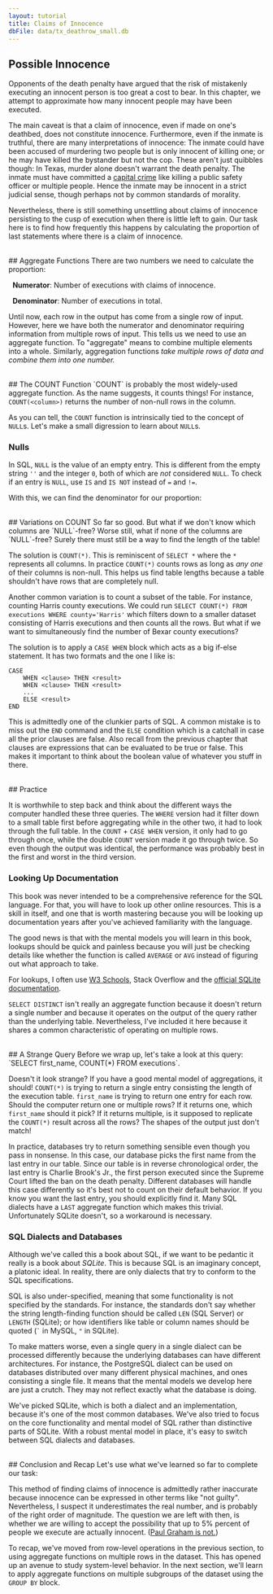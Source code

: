 ```yaml
---
layout: tutorial
title: Claims of Innocence
dbFile: data/tx_deathrow_small.db
---
```


<a name="possible_innoncence"></a>
## Possible Innocence
Opponents of the death penalty have argued that the risk of mistakenly executing an innocent person is too great a cost to bear. In this chapter, we attempt to approximate how many innocent people may have been executed.

The main caveat is that a claim of innocence, even if made on one's deathbed, does not constitute innocence. Furthermore, even if the inmate is truthful, there are many interpretations of innocence: The inmate could have been accused of murdering two people but is only innocent of killing one; or he may have killed the bystander but not the cop. These aren't just quibbles though: In Texas, murder alone doesn't warrant the death penalty. The inmate must have committed a [capital crime](https://en.wikipedia.org/wiki/Capital_punishment_in_Texas#Capital_crimes) like killing a public safety officer or multiple people. Hence the inmate may be innocent in a strict judicial sense, though perhaps not by common standards of morality.

Nevertheless, there is still something unsettling about claims of innocence persisting to the cusp of execution when there is little left to gain. Our task here is to find how frequently this happens by calculating the proportion of last statements where there is a claim of innocence.

<br>
<a name="aggregations"></a>
## Aggregate Functions
There are two numbers we need to calculate the proportion:

&nbsp;&nbsp;**Numerator**: Number of executions with claims of innocence.

&nbsp;&nbsp;**Denominator**: Number of executions in total.

Until now, each row in the output has come from a single row of input. However, here we have both the numerator and denominator requiring information from multiple rows of input. This tells us we need to use an aggregate function. To "aggregate" means to combine multiple elements into a whole. Similarly, aggregation functions <i>take multiple rows of data and combine them into one number.</i>


<br>
<a name="count"></a>
## The COUNT Function
`COUNT` is probably the most widely-used aggregate function. As the name suggests, it counts things! For instance, <code class='codeblock'>COUNT(&lt;column&gt;)</code> returns the number of non-null rows in the column.

<sql-exercise
  data-question="Edit the query to find how many inmates provided last statements."
  data-comment="We can use <code>COUNT</code> here because <code>NULL</code>s are used when there are no statements."
  data-default-text="SELECT COUNT(first_name) FROM executions"
  data-solution="SELECT COUNT(last_statement) FROM executions"></sql-exercise>

As you can tell, the `COUNT` function is intrinsically tied to the concept of `NULL`s. Let's make a small digression to learn about `NULL`s.
<a name="nulls"></a>
<div class="sideNote">
  <h3>Nulls</h3>
  <p>In SQL, <code>NULL</code> is the value of an empty entry. This is different from the empty string <code>''</code> and the integer <code>0</code>, both of which  are <i>not</i> considered <code>NULL</code>. To check if an entry is <code>NULL</code>, use <code>IS</code> and <code>IS NOT</code> instead of <code>=</code> and <code>!=</code>.</p>

  <sql-exercise
    data-question="Verify that 0 and the empty string are not considered NULL."
    data-comment="Recall that this is a compound clause. Both of the two <code>IS NOT NULL</code> clauses have to be true for the query to return <code>true</code>."
    data-default-text="SELECT (0 IS NOT NULL) AND ('' IS NOT NULL) "
    ></sql-exercise>
</div>

With this, we can find the denominator for our proportion:
<sql-exercise
data-question="Find the total number of executions in the dataset."
data-comment="The idea here is to pick one of the columns that you're confident has no <code>NULL</code>s and count it."
data-default-text=""
data-solution="SELECT COUNT(ex_number) FROM executions"></sql-exercise>

<br>
<a name="count_var">
## Variations on COUNT
So far so good. But what if we don't know which columns are `NULL`-free? Worse still, what if none of the columns are `NULL`-free? Surely there must still be a way to find the length of the table!

The solution is `COUNT(*)`. This is reminiscent of `SELECT *` where the `*` represents all columns. In practice `COUNT(*)` counts rows as long as *any one* of their columns is non-null. This helps us find table lengths because a table shouldn't have rows that are completely null.

<sql-exercise
data-question="Verify that <code>COUNT(*)</code> gives the same result as before."
data-default-text="SELECT COUNT(*) FROM executions"></sql-exercise>

Another common variation is to count a subset of the table. For instance, counting Harris county executions. We could run `SELECT COUNT(*) FROM executions WHERE county='Harris'` which filters down to a smaller dataset consisting of Harris executions and then counts all the rows. But what if we want to simultaneously find the number of Bexar county executions?

The solution is to apply a `CASE WHEN` block which acts as a big if-else statement. It has two formats and the one I like is:

    CASE
        WHEN <clause> THEN <result>
        WHEN <clause> THEN <result>
        ...
        ELSE <result>
    END

This is admittedly one of the clunkier parts of SQL. A common mistake is to miss out the `END` command and the `ELSE` condition which is a catchall in case all the prior clauses are false. Also recall from the previous chapter that clauses are expressions that can be evaluated to be true or false. This makes it important to think about the boolean value of whatever you stuff in there.

<sql-exercise
data-question="This query counts the number of Harris and Bexar county executions. Replace <code>SUM</code>s with <code>COUNT</code>s and edit the <code>CASE WHEN</code> blocks so the query still works."
data-comment="Switching <code>SUM</code> for <code>COUNT</code> alone isn't enough because <code>COUNT</code> still counts the 0 since 0 is non-null."
data-default-text="SELECT
    SUM(CASE WHEN county='Harris' THEN 1
        ELSE 0 END),
    SUM(CASE WHEN county='Bexar' THEN 1
        ELSE 0 END)
FROM executions"
data-solution="SELECT
    COUNT(CASE WHEN county='Harris' THEN 1
        ELSE NULL END),
    COUNT(CASE WHEN county='Bexar' THEN 1
        ELSE NULL END)
FROM executions"></sql-exercise>

<br>
## Practice

<sql-exercise
  data-question="Find how many inmates were over the age of 50 at execution time."
  data-comment="This illustrates that the <code>WHERE</code> block filters before aggregation occurs."
  data-default-text=""
  data-solution='SELECT COUNT(*) FROM executions WHERE ex_age > 50'></sql-exercise>

<sql-exercise
  data-question="Find the number of inmates who have declined to give a last statement."
  data-comment="For bonus points, try to do it in 3 ways:<br> 1) With a <code>WHERE</code> block,<br> 2) With a <code>COUNT</code> and <code>CASE WHEN</code> block,<br> 3) With two <code>COUNT</code> functions."
  data-default-text=""
  data-solution='SELECT COUNT(*) FROM executions WHERE last_statement IS NULL
SELECT COUNT(CASE WHEN last_statement IS NULL THEN 1 ELSE NULL END) FROM executions
SELECT COUNT(*) - COUNT(last_statement) FROM executions'></sql-exercise>

It is worthwhile to step back and think about the different ways the computer handled these three queries. The `WHERE` version had it filter down to a small table first before aggregating while in the other two, it had to look through the full table. In the `COUNT` + `CASE WHEN` version, it only had to go through once, while the double `COUNT` version made it go through twice. So even though the output was identical, the performance was probably best in the first and worst in the third version.

<sql-exercise
  data-question="Find the minimum, maximum and average age of inmates at the time of execution."
  data-comment="Use the <code>MIN</code>, <code>MAX</code>, and <code>AVG</code> aggregate functions."
  data-default-text="SELECT ex_age FROM executions"
  data-solution='SELECT MIN(ex_age), MAX(ex_age), AVG(ex_age) FROM executions'></sql-exercise>

<a name="documentation"></a>
<div class="sideNote">
  <h3>Looking Up Documentation</h3>
  <p>This book was never intended to be a comprehensive reference for the SQL language. For that, you will have to look up other online resources. This is a skill in itself, and one that is worth mastering because you will be looking up documentation years after you've achieved familiarity with the language.</p>
  <p>The good news is that with the mental models you will learn in this book, lookups should be quick and painless because you will just be checking details like whether the function is called <code>AVERAGE</code> or <code>AVG</code> instead of figuring out what approach to take.</p>
  <p>For lookups, I often use <a href="https://www.w3schools.com/sql/default.asp">W3 Schools</a>, Stack Overflow and the <a href="http://sqlite.org">official SQLite documentation</a>.</p>
</div>

<sql-exercise
  data-question="Find the average length (based on character count) of last statements in the dataset."
  data-comment='This exercise illustrates that you can compose functions. Look up the <a href="http://sqlite.org/lang_corefunc.html">documentation</a> to figure out which function which returns the number of characters in a string.'
  data-default-text=""
  data-solution='SELECT AVG(LENGTH(last_statement)) FROM executions'></sql-exercise>

<sql-exercise
  data-question="List all the counties in the dataset without duplication."
  data-comment="We can get unique entries by using <code>SELECT DISTINCT</code>. See <a href='https://www.w3schools.com/sql/sql_distinct.asp'>documentation.</a>"
  data-default-text=""
  data-solution='SELECT DISTINCT county FROM executions'></sql-exercise>

`SELECT DISTINCT` isn't really an aggregate function because it doesn't return a single number and because it operates on the output of the query rather than the underlying table. Nevertheless, I've included it here because it shares a common characteristic of operating on multiple rows.

<br>
<a name="strange"></a>
## A Strange Query
Before we wrap up, let's take a look at this query:<br> `SELECT first_name, COUNT(*) FROM executions`.

Doesn't it look strange? If you have a good mental model of aggregations, it should! `COUNT(*)` is trying to return a single entry consisting the length of the execution table. `first_name` is trying to return one entry for each row. Should the computer return one or multiple rows? If it returns one, which `first_name` should it pick? If it returns multiple, is it supposed to replicate the `COUNT(*)` result across all the rows? The shapes of the output just don't match!

<sql-exercise
  data-question="Let's try it anyway and see what happens."
  data-default-text="SELECT first_name, COUNT(*) FROM executions"></sql-exercise>

In practice, databases try to return something sensible even though you pass in nonsense. In this case, our database picks the first name from the last entry in our table. Since our table is in reverse chronological order, the last entry is Charlie Brook's Jr., the first person executed since the Supreme Court lifted the ban on the death penalty. Different databases will handle this case differently so it's best not to count on their default behavior. If you know you want the last entry, you should explicitly find it. Many SQL dialects have a `LAST` aggregate function which makes this trivial. Unfortunately SQLite doesn't, so a workaround is necessary.

<a name="dialects"></a>
<div class="sideNote">
  <h3>SQL Dialects and Databases</h3>
  <p>Although we've called this a book about SQL, if we want to be pedantic it really is a book about <i>SQLite</i>. This is because SQL is an imaginary concept, a platonic ideal. In reality, there are only dialects that try to conform to the SQL specifications.</p>
  <p>SQL is also under-specified, meaning that some functionality is not specified by the standards. For instance, the standards don't say whether the string length-finding function should be called <code>LEN</code> (SQL Server) or <code>LENGTH</code> (SQLite); or how identifiers like table or column names should be quoted (<code>`</code> in MySQL, <code>"</code> in SQLite).</p>
  <p>To make matters worse, even a single query in a single dialect can be processed differently because the underlying databases can have different architectures. For instance, the PostgreSQL dialect can be used on databases distributed over many different physical machines, and ones consisting a single file. It means that the mental models we develop here are just a crutch. They may not reflect exactly what the database is doing.</p>
  <p>We've picked SQLite, which is both a dialect and an implementation, because it's one of the most common databases. We've also tried to focus on the core functionality and mental model of SQL rather than distinctive parts of SQLite. With a robust mental model in place, it's easy to switch between SQL dialects and databases.
  </p>
</div>

<br>
<a name="recap"></a>
## Conclusion and Recap
Let's use what we've learned so far to complete our task:
<sql-exercise
  data-question="Find the proportion of inmates with claims of innocence in their last statements."
  data-comment="To do decimal division, ensure that one of the numbers is a decimal by multiplying it by 1.0. Use <code>LIKE '%innocent%'</code> to find claims of innocence."
  data-solution="SELECT
1.0 * COUNT(CASE WHEN last_statement LIKE '%innocent%'
    THEN 1 ELSE NULL END) / COUNT(*)
FROM executions"
></sql-exercise>

This method of finding claims of innocence is admittedly rather inaccurate because innocence can be expressed in other terms like "not guilty". Nevertheless, I suspect it underestimates the real number, and is probably of the right order of magnitude. The question we are left with then, is whether we are willing to accept the possibility that up to 5% percent of people we execute are actually innocent. ([Paul Graham is not.](http://paulgraham.com/prop62.html))

To recap, we've moved from row-level operations in the previous section, to using aggregate functions on multiple rows in the dataset. This has opened up an avenue to study system-level behavior. In the next section, we'll learn to apply aggregate functions on multiple subgroups of the dataset using the `GROUP BY` block.
